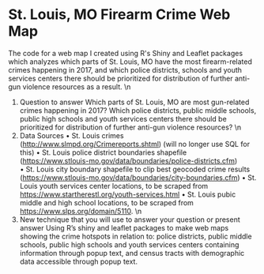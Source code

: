 # St. Louis, MO Firearm Crime Web Map
The code for a web map I created using R's Shiny and Leaflet packages which analyzes which parts of St. Louis, MO have the most firearm-related crimes happening in 2017, and which police districts, schools and youth services centers there should be prioritized for distribution of further anti-gun violence resources as a result.
\n
1.	Question to answer
Which parts of St. Louis, MO are most gun-related crimes happening in 2017? Which police districts, public middle schools, public high schools and youth services centers there should be prioritized for distribution of further anti-gun violence resources?
\n
2.	Data Sources
•	St. Louis crimes (http://www.slmpd.org/Crimereports.shtml) (will no longer use SQL for this)
•	St. Louis police district boundaries shapefile (https://www.stlouis-mo.gov/data/boundaries/police-districts.cfm)   
•	St. Louis city boundary shapefile to clip best geocoded crime results (https://www.stlouis-mo.gov/data/boundaries/city-boundaries.cfm)
•	St. Louis youth services center locations, to be scraped from https://www.startherestl.org/youth-services.html
•	St. Louis pubic middle and high school locations, to be scraped from https://www.slps.org/domain/5110. 
\n
3.	New technique that you will use to answer your question or present answer
Using R’s shiny and leaflet packages to make web maps showing the crime hotspots in relation to: police districts, public middle schools, public high schools and youth services centers containing information through popup text, and census tracts with demographic data accessible through popup text.
